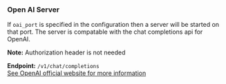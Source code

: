 ### Open AI Server

If `oai_port` is specified in the configuration then a server will be started on that port. The server is compatable with the chat completions api for OpenAI.  

**Note:** Authorization header is not needed

**Endpoint:** `/v1/chat/completions`  
[See OpenAI official website for more information](https://platform.openai.com/docs/api-reference/chat/create)


